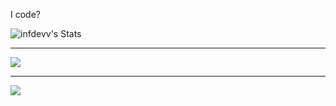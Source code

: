 I code?

![infdevv's Stats](https://github-readme-stats.vercel.app/api?username=infdevv&theme=blueberry&show_icons=true&hide_border=true&count_private=true)
<hr>
<img src="https://github-readme-streak-stats.herokuapp.com/?user=infdevv&theme=blueberry&hide_border=true">
<hr>
<img src="https://github-readme-stats.vercel.app/api/top-langs/?username=infdevv&theme=blueberry&show_icons=true&hide_border=true&layout=compact">
